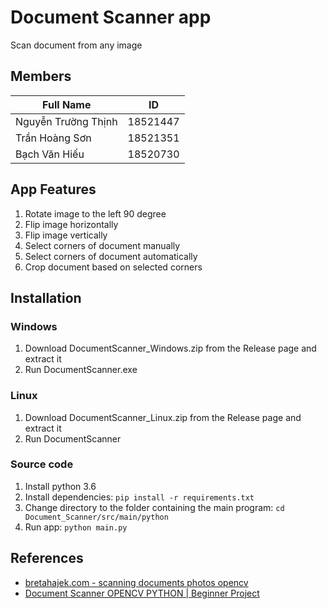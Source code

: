 # Document Scanner app

Scan document from any image

## Members
| Full Name           | ID       |
| ------------------- | -------- |
| Nguyễn Trường Thịnh | 18521447 |
| Trần Hoàng Sơn      | 18521351 |
| Bạch Văn Hiếu       | 18520730 |

## App Features
1. Rotate image to the left 90 degree
2. Flip image horizontally
3. Flip image vertically
4. Select corners of document manually
5. Select corners of document automatically
6. Crop document based on selected corners

## Installation

### Windows
1. Download DocumentScanner_Windows.zip from the Release page and extract it
2. Run DocumentScanner.exe

### Linux
1. Download DocumentScanner_Linux.zip from the Release page and extract it
2. Run DocumentScanner

### Source code
1. Install python 3.6
2. Install dependencies: ```pip install -r requirements.txt```
3. Change directory to the folder containing the main program: ```cd Document_Scanner/src/main/python```
4. Run app: ```python main.py```


## References
- [bretahajek.com - scanning documents photos opencv](https://bretahajek.com/2017/01/scanning-documents-photos-opencv/?fbclid=IwAR2Sz8YEW_l6OTSq56mt5CLvm6xr4GucdSRGSYlnTuREZlveVvmDC4lcNsQ)
- [Document Scanner OPENCV PYTHON | Beginner Project](https://youtu.be/ON_JubFRw8M)
